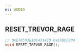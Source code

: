 ```yaml
---
ns: AUDIO
---
```

## RESET_TREVOR_RAGE

```c
// 0xE78503B10C4314E0 0xE80CF0D4
void RESET_TREVOR_RAGE();
```


